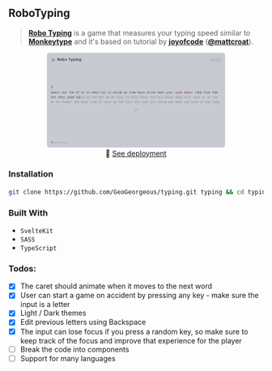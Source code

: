 ## RoboTyping

> **[Robo Typing](https://typing-dusky-three.vercel.app/)** is a game that measures your typing speed similar to **[Monkeytype](https://monkeytype.com/)** and it's based on tutorial by **[joyofcode](https://joyofcode.xyz/svelte-typing-game)** (**[@mattcroat](https://github.com/mattcroat)**).

<p align="center" width="100%">
    <a href="https://typing-dusky-three.vercel.app/"><img width="70%" src="./readme.png"></a><br>
       🚀 <a href="https://typing-dusky-three.vercel.app/">See deployment</a>
</p>

### Installation

```bash
git clone https://github.com/GeoGeorgeous/typing.git typing && cd typing && npm i && npm run dev
```

### Built With

- `SvelteKit`
- `SASS`
- `TypeScript`

### Todos:

- [x] The caret should animate when it moves to the next word
- [x] User can start a game on accident by pressing any key - make sure the input is a letter
- [x] Light / Dark themes
- [x] Edit previous letters using Backspace
- [x] The input can lose focus if you press a random key, so make sure to keep track of the focus and improve that experience for the player
- [ ] Break the code into components
- [ ] Support for many languages
